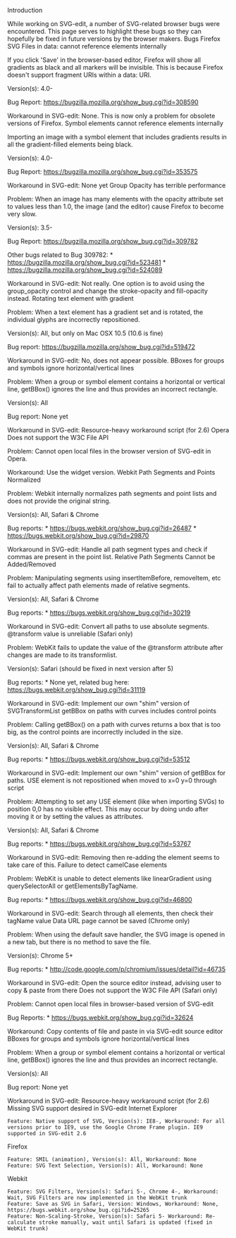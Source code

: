 Introduction

While working on SVG-edit, a number of SVG-related browser bugs were encountered. This page serves to highlight these bugs so they can hopefully be fixed in future versions by the browser makers.
Bugs
Firefox
SVG Files in data: cannot reference elements internally

If you click 'Save' in the browser-based editor, Firefox will show all gradients as black and all markers will be invisible. This is because Firefox doesn't support fragment URIs within a data: URI.

Version(s): 4.0-

Bug Report: https://bugzilla.mozilla.org/show_bug.cgi?id=308590

Workaround in SVG-edit: None. This is now only a problem for obsolete versions of Firefox.
Symbol elements cannot reference elements internally

Importing an image with a symbol element that includes gradients results in all the gradient-filled elements being black.

Version(s): 4.0-

Bug Report: https://bugzilla.mozilla.org/show_bug.cgi?id=353575

Workaround in SVG-edit: None yet
Group Opacity has terrible performance

Problem: When an image has many elements with the opacity attribute set to values less than 1.0, the image (and the editor) cause Firefox to become very slow.

Version(s): 3.5-

Bug Report: https://bugzilla.mozilla.org/show_bug.cgi?id=309782

Other bugs related to Bug 309782: * https://bugzilla.mozilla.org/show_bug.cgi?id=523481 * https://bugzilla.mozilla.org/show_bug.cgi?id=524089

Workaround in SVG-edit: Not really. One option is to avoid using the group_opacity control and change the stroke-opacity and fill-opacity instead.
Rotating text element with gradient

Problem: When a text element has a gradient set and is rotated, the individual glyphs are incorrectly repositioned.

Version(s): All, but only on Mac OSX 10.5 (10.6 is fine)

Bug report: https://bugzilla.mozilla.org/show_bug.cgi?id=519472

Workaround in SVG-edit: No, does not appear possible.
BBoxes for groups and symbols ignore horizontal/vertical lines

Problem: When a group or symbol element contains a horizontal or vertical line, getBBox() ignores the line and thus provides an incorrect rectangle.

Version(s): All

Bug report: None yet

Workaround in SVG-edit: Resource-heavy workaround script (for 2.6)
Opera
Does not support the W3C File API

Problem: Cannot open local files in the browser version of SVG-edit in Opera.

Workaround: Use the widget version.
Webkit
Path Segments and Points Normalized

Problem: Webkit internally normalizes path segments and point lists and does not provide the original string.

Version(s): All, Safari & Chrome

Bug reports: * https://bugs.webkit.org/show_bug.cgi?id=26487 * https://bugs.webkit.org/show_bug.cgi?id=29870

Workaround in SVG-edit: Handle all path segment types and check if commas are present in the point list.
Relative Path Segments Cannot be Added/Removed

Problem: Manipulating segments using insertItemBefore, removeItem, etc fail to actually affect path elements made of relative segments.

Version(s): All, Safari & Chrome

Bug reports: * https://bugs.webkit.org/show_bug.cgi?id=30219

Workaround in SVG-edit: Convert all paths to use absolute segments.
@transform value is unreliable (Safari only)

Problem: WebKit fails to update the value of the @transform attribute after changes are made to its transformlist.

Version(s): Safari (should be fixed in next version after 5)

Bug reports: * None yet, related bug here: https://bugs.webkit.org/show_bug.cgi?id=31119

Workaround in SVG-edit: Implement our own "shim" version of SVGTransformList
getBBox on paths with curves includes control points

Problem: Calling getBBox() on a path with curves returns a box that is too big, as the control points are incorrectly included in the size.

Version(s): All, Safari & Chrome

Bug reports: * https://bugs.webkit.org/show_bug.cgi?id=53512

Workaround in SVG-edit: Implement our own "shim" version of getBBox for paths.
USE element is not repositioned when moved to x=0 y=0 through script

Problem: Attempting to set any USE element (like when importing SVGs) to position 0,0 has no visible effect. This may occur by doing undo after moving it or by setting the values as attributes.

Version(s): All, Safari & Chrome

Bug reports: * https://bugs.webkit.org/show_bug.cgi?id=53767

Workaround in SVG-edit: Removing then re-adding the element seems to take care of this.
Failure to detect camelCase elements

Problem: WebKit is unable to detect elements like linearGradient using querySelectorAll or getElementsByTagName.

Bug reports: * https://bugs.webkit.org/show_bug.cgi?id=46800

Workaround in SVG-edit: Search through all elements, then check their tagName value
Data URL page cannot be saved (Chrome only)

Problem: When using the default save handler, the SVG image is opened in a new tab, but there is no method to save the file.

Version(s): Chrome 5+

Bug reports: * http://code.google.com/p/chromium/issues/detail?id=46735

Workaround in SVG-edit: Open the source editor instead, advising user to copy & paste from there
Does not support the W3C File API (Safari only)

Problem: Cannot open local files in browser-based version of SVG-edit

Bug Reports: * https://bugs.webkit.org/show_bug.cgi?id=32624

Workaround: Copy contents of file and paste in via SVG-edit source editor
BBoxes for groups and symbols ignore horizontal/vertical lines

Problem: When a group or symbol element contains a horizontal or vertical line, getBBox() ignores the line and thus provides an incorrect rectangle.

Version(s): All

Bug report: None yet

Workaround in SVG-edit: Resource-heavy workaround script (for 2.6)
Missing SVG support desired in SVG-edit
Internet Explorer

    Feature: Native support of SVG, Version(s): IE8-, Workaround: For all versions prior to IE9, use the Google Chrome Frame plugin. IE9 supported in SVG-edit 2.6

Firefox

    Feature: SMIL (animation), Version(s): All, Workaround: None
    Feature: SVG Text Selection, Version(s): All, Workaround: None

Webkit

    Feature: SVG Filters, Version(s): Safari 5-, Chrome 4-, Workaround: Wait, SVG Filters are now implemented in the WebKit trunk
    Feature: Save as SVG in Safari, Version: Windows, Workaround: None, https://bugs.webkit.org/show_bug.cgi?id=25265
    Feature: Non-Scaling-Stroke, Version(s): Safari 5- Workaround: Re-calculate stroke manually, wait until Safari is updated (fixed in WebKit trunk)
